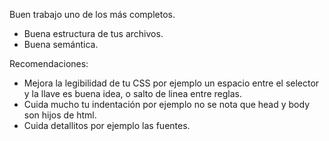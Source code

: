 Buen trabajo uno de los más completos.

- Buena estructura de tus archivos.
- Buena semántica.

Recomendaciones:

- Mejora la legibilidad de tu CSS por ejemplo un espacio entre el selector y la llave es buena idea, o salto de linea entre reglas.
- Cuida mucho tu indentación por ejemplo no se nota que head y body son hijos de html.
- Cuida detallitos por ejemplo las fuentes.
